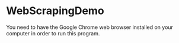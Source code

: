# WebScrapingDemo

 You need to have the Google Chrome web browser installed on your computer in order to run this program.
